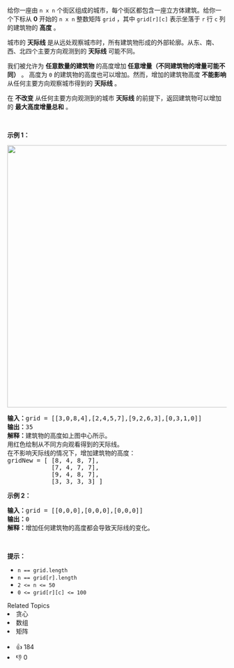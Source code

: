 <p>给你一座由 <code>n x n</code> 个街区组成的城市，每个街区都包含一座立方体建筑。给你一个下标从 <strong>0</strong> 开始的 <code>n x n</code> 整数矩阵 <code>grid</code> ，其中 <code>grid[r][c]</code> 表示坐落于 <code>r</code> 行 <code>c</code> 列的建筑物的 <strong>高度</strong> 。</p>

<p>城市的 <strong>天际线</strong> 是从远处观察城市时，所有建筑物形成的外部轮廓。从东、南、西、北四个主要方向观测到的 <strong>天际线</strong> 可能不同。</p>

<p>我们被允许为 <strong>任意数量的建筑物 </strong>的高度增加<strong> 任意增量（不同建筑物的增量可能不同）</strong> 。 高度为 <code>0</code> 的建筑物的高度也可以增加。然而，增加的建筑物高度 <strong>不能影响</strong> 从任何主要方向观察城市得到的 <strong>天际线</strong> 。</p>

<p>在 <strong>不改变</strong> 从任何主要方向观测到的城市 <strong>天际线</strong> 的前提下，返回建筑物可以增加的 <strong>最大高度增量总和</strong> 。</p>

<p>&nbsp;</p>

<p><strong>示例 1：</strong></p>
<img alt="" src="https://assets.leetcode.com/uploads/2021/06/21/807-ex1.png" style="width: 700px; height: 603px;" />
<pre>
<strong>输入：</strong>grid = [[3,0,8,4],[2,4,5,7],[9,2,6,3],[0,3,1,0]]
<strong>输出：</strong>35
<strong>解释：</strong>建筑物的高度如上图中心所示。
用红色绘制从不同方向观看得到的天际线。
在不影响天际线的情况下，增加建筑物的高度：
gridNew = [ [8, 4, 8, 7],
            [7, 4, 7, 7],
            [9, 4, 8, 7],
            [3, 3, 3, 3] ]
</pre>

<p><strong>示例 2：</strong></p>

<pre>
<strong>输入：</strong>grid = [[0,0,0],[0,0,0],[0,0,0]]
<strong>输出：</strong>0
<strong>解释：</strong>增加任何建筑物的高度都会导致天际线的变化。
</pre>

<p>&nbsp;</p>

<p><strong>提示：</strong></p>

<ul>
	<li><code>n == grid.length</code></li>
	<li><code>n == grid[r].length</code></li>
	<li><code>2 &lt;= n &lt;= 50</code></li>
	<li><code>0 &lt;= grid[r][c] &lt;= 100</code></li>
</ul>
<div><div>Related Topics</div><div><li>贪心</li><li>数组</li><li>矩阵</li></div></div><br><div><li>👍 184</li><li>👎 0</li></div>